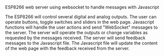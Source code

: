 ESP8266 web server using websocket to handle messages with Javascript

The ESP8266 will control several digital and analog outputs. 
The user can operate buttons, toggle switches and sliders in the web page. 
Javascript functions will handle the user actions and send "WebSocket" messages to the server. 
The server will operate the outputs or change variables as requested by the messages received. 
The server will send feedback messages to the Javascript file. 
The Javascript file will update the content of the web page with the feedback received from the server.
